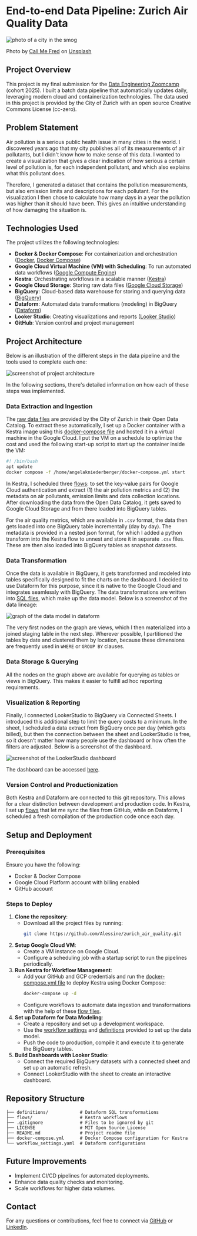 # End-to-end Data Pipeline: Zurich Air Quality Data

![photo of a city in the smog](./smog.jpg)

Photo by [Call Me Fred](https://unsplash.com/de/@callmefred) on [Unsplash](https://unsplash.com/de/fotos/luftaufnahme-der-stadt-uDLtqbbVR4I)

## Project Overview

This project is my final submission for the [Data Engineering Zoomcamp](https://github.com/DataTalksClub/data-engineering-zoomcamp) (cohort 2025). I built a batch data pipeline that automatically updates daily, leveraging modern cloud and containerization technologies. The data used in this project is provided by the City of Zurich with an open source Creative Commons License (cc-zero).

## Problem Statement

Air pollution is a serious public health issue in many cities in the world. I discovered years ago that my city publishes all of its measurements of air pollutants, but I didn't know how to make sense of this data. I wanted to create a visualization that gives a clear indication of how serious a certain level of pollution is, for each independent pollutant, and which also explains what this pollutant does. 

Therefore, I generated a dataset that contains the pollution measurements, but also emission limits and descriptions for each pollutant. For the visualization I then chose to calculate how many days in a year the pollution was higher than it should have been. This gives an intuitive understanding of how damaging the situation is.

## Technologies Used

The project utilizes the following technologies:

- **Docker & Docker Compose**: For containerization and orchestration ([Docker](https://www.docker.com/), [Docker Compose](https://docs.docker.com/compose/))
- **Google Cloud Virtual Machine (VM) with Scheduling**: To run automated data workflows ([Google Compute Engine](https://cloud.google.com/compute))
- **Kestra**: Orchestrating workflows in a scalable manner ([Kestra](https://kestra.io/))
- **Google Cloud Storage**: Storing raw data files ([Google Cloud Storage](https://cloud.google.com/storage))
- **BigQuery**: Cloud-based data warehouse for storing and querying data ([BigQuery](https://cloud.google.com/bigquery))
- **Dataform**: Automated data transformations (modeling) in BigQuery ([Dataform](https://cloud.google.com/dataform))
- **Looker Studio**: Creating visualizations and reports ([Looker Studio](https://cloud.google.com/looker-studio))
- **GitHub**: Version control and project management

## Project Architecture

Below is an illustration of the different steps in the data pipeline and the tools used to complete each one:

![screenshot of project architecture](./architecture_screenshot.png)

In the following sections, there's detailed information on how each of these steps was implemented.

### Data Extraction and Ingestion

The [raw data files](https://data.stadt-zuerich.ch/dataset/ugz_luftschadstoffmessung_tageswerte) are provided by the City of Zurich in their Open Data Catalog. To extract these automatically, I set up a Docker container with a Kestra image using this [docker-compose file](./docker-compose.yml) and hosted it in a virtual machine in the Google Cloud. I put the VM on a schedule to optimize the cost and used the following start-up script to start up the container inside the VM:

```bash
#! /bin/bash
apt update
docker compose -f /home/angelakniederberger/docker-compose.yml start
```

In Kestra, I scheduled three [flows](./flows/prod): to set the key-value pairs for Google Cloud authentication and extract (1) the air pollution metrics and (2) the metadata on air pollutants, emission limits and data collection locations. After downloading the data from the Open Data Catalog, it gets saved to Google Cloud Storage and from there loaded into BigQuery tables. 

For the air quality metrics, which are available in `.csv` format, the data then gets loaded into one BigQuery table incrementally (day by day). The metadata is provided in a nested json format, for which I added a python transform into the Kestra flow to unnest and store it in separate `.csv` files. These are then also loaded into BigQuery tables as snapshot datasets.

### Data Transformation

Once the data is available in BigQuery, it gets transformed and modeled into tables specifically designed to fit the charts on the dashboard. I decided to use Dataform for this purpose, since it is native to the Google Cloud and integrates seamlessly with BigQuery. The data transformations are written into [SQL files](./definitions), which make up the data model. Below is a screenshot of the data lineage:

![graph of the data model in dataform](./dataform_screenshot.png)

The very first nodes on the graph are views, which I then materialized into a joined staging table in the next step. Wherever possible, I partitioned the tables by date and clustered them by location, because these dimensions are frequently used in `WHERE` or `GROUP BY` clauses.

### Data Storage & Querying

All the nodes on the graph above are available for querying as tables or views in BigQuery. This makes it easier to fulfill ad hoc reporting requirements.

### Visualization & Reporting

Finally, I connected LookerStudio to BigQuery via Connected Sheets. I introduced this additional step to limit the query costs to a minimum. In the sheet, I scheduled a data extract from BigQuery once per day (which gets billed), but then the connection between the sheet and LookerStudio is free, so it doesn't matter how many people use the dashboard or how often the filters are adjusted. Below is a screenshot of the dashboard.

![screenshot of the LookerStudio dashboard](./lookerstudio_screenshot.png)

The dashboard can be accessed [here](https://lookerstudio.google.com/reporting/f96397ee-34dc-4b35-a1e6-bcc93d6708ef).

### Version Control and Productionization

Both Kestra and Dataform are connected to this git repository. This allows for a clear distinction between development and production code. In Kestra, I set up [flows](./flows/system) that let me sync the files from GitHub, while on Dataform, I scheduled a fresh compilation of the production code once each day.

## Setup and Deployment

### Prerequisites

Ensure you have the following:

- Docker & Docker Compose
- Google Cloud Platform account with billing enabled
- GitHub account

### Steps to Deploy

1. **Clone the repository**:
   - Download all the project files by running:
      ```bash
      git clone https://github.com/Alessine/zurich_air_quality.git
      ```
3. **Setup Google Cloud VM**:
   - Create a VM instance on Google Cloud.
   - Configure a scheduling job with a startup script to run the pipelines periodically.
4. **Run Kestra for Workflow Management**:
   - Add your GitHub and GCP credentials and run the [docker-compose.yml file](./docker-compose.yml) to deploy Kestra using Docker Compose:
     ```bash
     docker-compose up -d
     ```
   - Configure workflows to automate data ingestion and transformations with the help of these [flow files](./flows/prod).
5. **Set up Dataform for Data Modeling**:
   - Create a repository and set up a development workspace.
   - Use the [workflow settings](./workflow_settings.yaml) and [definitions](./definitions) provided to set up the data model.
   - Push the code to production, compile it and execute it to generate the BigQuery tables.
6. **Build Dashboards with Looker Studio**:
   - Connect the required BigQuery datasets with a connected sheet and set up an automatic refresh.
   - Connect LookerStudio with the sheet to create an interactive dashboard.

## Repository Structure

```
├── definitions/            # Dataform SQL transformations       
├── flows/                  # Kestra workflows
├── .gitignore              # Files to be ignored by git
├── LICENSE                 # MIT Open Source License
├── README.md               # Project readme file
├── docker-compose.yml      # Docker Compose configuration for Kestra
└── workflow_settings.yaml  # Dataform configurations
```

## Future Improvements

- Implement CI/CD pipelines for automated deployments.
- Enhance data quality checks and monitoring.
- Scale workflows for higher data volumes.

## Contact

For any questions or contributions, feel free to connect via [GitHub](https://github.com/Alessine) or [LinkedIn](https://www.linkedin.com/in/angela-niederberger/).

